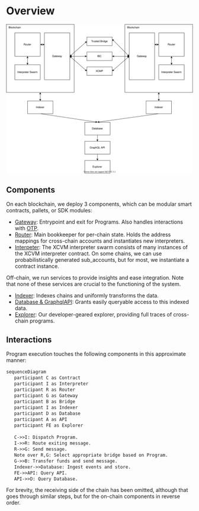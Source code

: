 # Overview

![Overview of XCVM machinery between two blockchains](../diagrams/overview.drawio.svg)

## Components

On each blockchain, we deploy 3 components, which can be modular smart contracts, pallets, or SDK modules:

- [Gateway](./gateway.md): Entrypoint and exit for Programs. Also handles interactions with [OTP](transports/otp.md).
- [Router](./router.md): Main bookkeeper for per-chain state. Holds the address mappings for cross-chain accounts and instantiates new interpreters.
- [Interpeter](./interpreter.md): The XCVM interpreter swarm consists of many instances of the XCVM interpreter contract. On some chains, we can use probabilistically generated sub_accounts, but for most, we instantiate a contract instance.

Off-chain, we run services to provide insights and ease integration. Note that none of these services are crucial to the functioning of the system.

- [Indexer](): Indexes chains and uniformly transforms the data.
- [Database & GraphqlAPI](): Grants easily queryable access to this indexed data.
- [Explorer](): Our developer-geared explorer, providing full traces of cross-chain programs.


## Interactions

Program execution touches the following components in this approximate manner:

```mermaid
sequenceDiagram
   participant C as Contract
   participant I as Interpreter   
   participant R as Router
   participant G as Gateway
   participant B as Bridge
   participant I as Indexer
   participant D as Database
   participant A as API
   participant FE as Explorer

   C->>I: Dispatch Program.
   I->>R: Route exiting message.
   R->>G: Send message.
   Note over R,G: Select appropriate bridge based on Program.
   G->>B: Transfer funds and send message.
   Indexer->>Database: Ingest events and store.
   FE->>API: Query API.
   API->>D: Query Database.
```

For brevity, the receiving side of the chain has been omitted, although that goes through similar steps, but for the on-chain components in reverse order.